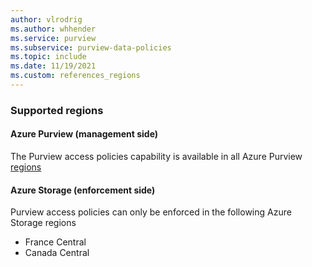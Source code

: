 ```yaml
---
author: vlrodrig
ms.author: whhender
ms.service: purview
ms.subservice: purview-data-policies
ms.topic: include
ms.date: 11/19/2021
ms.custom: references_regions
---
```


### Supported regions

#### Azure Purview (management side)
The Purview access policies capability is available in all Azure Purview [regions](https://azure.microsoft.com/en-us/global-infrastructure/services/?products=purview&regions=all)


#### Azure Storage (enforcement side)
Purview access policies can only be enforced in the following Azure Storage regions
-   France Central
-   Canada Central
